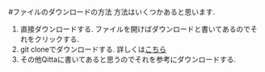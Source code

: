 #ファイルのダウンロードの方法
方法はいくつかあると思います.
1. 直接ダウンロードする. ファイルを開けばダウンロードと書いてあるのでそれをクリックする.
2. git cloneでダウンロードする.
詳しくは[こちら](http://www.humblesoft.com/wiki/?GitHubからダウンロードする方法)
3. その他Qittaに書いてあると思うのでそれを参考にダウンロードする.